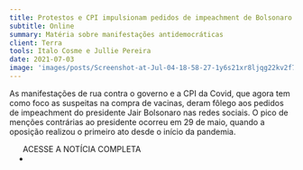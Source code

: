 ```yaml
---
title: Protestos e CPI impulsionam pedidos de impeachment de Bolsonaro nas redes sociais
subtitle: Online
summary: Matéria sobre manifestações antidemocráticas
client: Terra
tools: Italo Cosme e Jullie Pereira
date: 2021-07-03
image: 'images/posts/Screenshot-at-Jul-04-18-58-27-1y6s21xr8ljqg22kv2f7zq56wskblk7tkmu2jsz3mquc.png'
---
```


As manifestações de rua contra o governo e a CPI da Covid, que agora tem como foco as suspeitas na compra de vacinas, deram fôlego aos pedidos de impeachment do presidente Jair Bolsonaro nas redes sociais. O pico de menções contrárias ao presidente ocorreu em 29 de maio, quando a oposição realizou o primeiro ato desde o início da pandemia.

<div class="post__share"><ul class="share__list list-reset">ACESSE A NOTÍCIA COMPLETA<li class="share__item" style="margin-left: 10px"><a class="share__link share__facebook" style="background: #fa5657" href="https://www.terra.com.br/noticias/protestos-e-cpi-impulsionam-pedidos-de-impeachment-de-bolsonaro-nas-redes-sociais,4ec93cf850be2f9f1b190ee4b95aa032j7qe57hn.html" title="Link" rel="nofollow"><i class="fa-solid fa-link"></i></a></li></ul></div>
<!-- <div class="gallery-box"><div class="gallery"><img src="/clipping/images/example-1.jpg" loading="lazy" alt="Project"><img src="/clipping/images/example-2.jpg" loading="lazy" alt="Project"></div><em>Gallery / <a href="https://www.freepik.com/" target="_blank">Freepic</a></em></div> -->